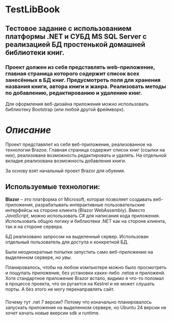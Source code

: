 # TestLibBook

## Тестовое задание с использованием платформы .NET и СУБД MS SQL Server с реализацией БД простенькой домашней библиотеки книг.

### Проект должен из себя представлять web-приложение, главная страница которого содержит список всех занесённых в БД книг. Предусмотреть поля для хранения названия книги, автора книги и жанра. Реализовать методы по добавлению, редактированию и удалению книг.

Для оформления веб-дизайна приложения можно использовать библиотеку Bootstrap (или любой другой фреймворк).

# *Описание*

Проект представялет из себя веб-приложение, реализованное на технологии Brazoe. Главная страница содержит список книг (ссылки на них), реализована возможность редактировать и удалять. На отдельной вкладке реализована возможность добавления книги.

За основу взят начальный проект Brazor для обуения. 

## Используемые технологии:
**Blazor** – это платформа от Microsoft, которая позволяет создавать веб-приложения, разрабатывать интерактивные пользовательские интерфейсы на стороне клиента (Blazor WebAssembly).
Вместо *JavaScript*, можно использовать *C#* для написания кода приложения.
Использовать общую логику и библиотеки .NET как на стороне клиента, так и на стороне сервера.

БД реализовано запросом на выделенный сервер. Использован отдельный пользователь для доступа к конкретной БД.

 Были неоднократные попытки запустить само веб-приложение на выделенном сервере, *но увы*.

Планировалось, чтобы на любом компьютере можно было просмотреть и пощупать приложение, без установки каких-либо .netов и приложенй.
Хотя стандартное приложение Brazor встало, видимо я что-то поломал в процессе проекта, что он ругается на Kestrel и не может слушать порты. А без этого не могу перенаправлять сайт.


### 
Почему тут .net 7 версии? Потому что изначально планировалось запускать приложение на выделенном сервере, но Ubuntu 24 версии не хочет качать новые вкерсии sdk и runtime.